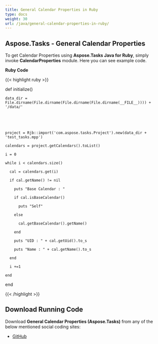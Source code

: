```yaml
---
title: General Calendar Properties in Ruby
type: docs
weight: 30
url: /java/general-calendar-properties-in-ruby/
---
```


## **Aspose.Tasks - General Calendar Properties**
To get Calendar Properties using **Aspose.Tasks Java for Ruby**, simply invoke **CalendarProperties** module. Here you can see example code.

**Ruby Code**

{{< highlight ruby >}}

 def initialize()

    data_dir = File.dirname(File.dirname(File.dirname(File.dirname(__FILE__)))) + '/data/'



   

    project = Rjb::import('com.aspose.tasks.Project').new(data_dir + 'test_tasks.mpp')

    calendars = project.getCalendars().toList()

    i = 0

    while i < calendars.size()

      cal = calendars.get(i)

      if cal.getName() != nil

        puts "Base Calendar : "

        if cal.isBaseCalendar()

          puts "Self"

        else

          cal.getBaseCalendar().getName()

        end  

        puts "UID : " + cal.getUid().to_s

        puts "Name : " + cal.getName().to_s

      end

      i +=1

    end

end

{{< /highlight >}}
## **Download Running Code**
Download **General Calendar Properties (Aspose.Tasks)** from any of the below mentioned social coding sites:

- [GitHub](https://github.com/aspose-tasks/Aspose.Tasks-for-Java/blob/master/Plugins/Aspose_Tasks_Java_for_Ruby/lib/asposetasksjava/Calendars/calendarproperties.rb)
